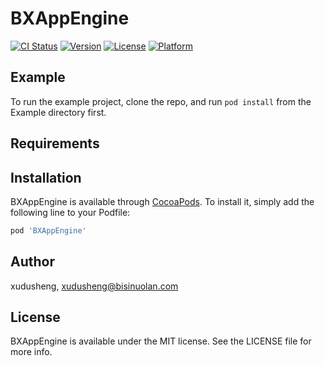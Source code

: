 # BXAppEngine

[![CI Status](https://img.shields.io/travis/xudusheng/BXAppEngine.svg?style=flat)](https://travis-ci.org/xudusheng/BXAppEngine)
[![Version](https://img.shields.io/cocoapods/v/BXAppEngine.svg?style=flat)](https://cocoapods.org/pods/BXAppEngine)
[![License](https://img.shields.io/cocoapods/l/BXAppEngine.svg?style=flat)](https://cocoapods.org/pods/BXAppEngine)
[![Platform](https://img.shields.io/cocoapods/p/BXAppEngine.svg?style=flat)](https://cocoapods.org/pods/BXAppEngine)

## Example

To run the example project, clone the repo, and run `pod install` from the Example directory first.

## Requirements

## Installation

BXAppEngine is available through [CocoaPods](https://cocoapods.org). To install
it, simply add the following line to your Podfile:

```ruby
pod 'BXAppEngine'
```

## Author

xudusheng, xudusheng@bisinuolan.com

## License

BXAppEngine is available under the MIT license. See the LICENSE file for more info.
